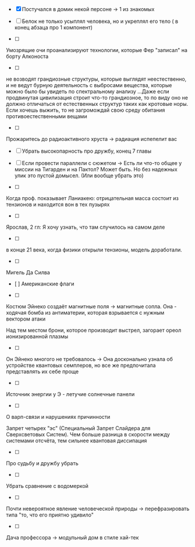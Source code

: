 - [x] Постучался в домик некой персоне -> 1 из знакомых

- [ ]  Белок не только усыплял человека, но и укреплял его тело ( в конец абзаца про 1 компонент)

- [ ] 
Умозрящие очи проанализируют технологии, которые Фер "записал" на борту Алконоста

- [ ] 
не возводят грандиозные структуры, которые выглядят неестественно, и не ведут бурную деятельность с выбросами вещества, которые можно было бы увидеть по спектральному анализу
...Даже если продвинутая цивилизация строит что-то грандиозное, то по виду оно не должно отличаться от естественных структур таких как кротовые норы. Если хочешь выжить, то не загромождай свою среду обитания противоестественными вещами

- [ ] 
Прожаритесь до радиоактивного хруста -> радиация испепелит вас

- [ ] Убрать высокопарность про дружбу, конец 7 главы


- [ ] Если провести параллели с сюжетом -> Есть ли что-то общее у миссии на Тигарден и на Пактол? Может  быть. Но без надежных улик это пустой домысел. (Или вообще убрать это)


- [ ] 
Когда проф. показывает Ланиакею: отрицательная масса состоит из тензионов и находится вон в тех пузырях

- [ ] 
Ярослав, 2 гл: Я хочу узнать, что там случилось на самом деле

- [ ] 
 в конце 21 века, когда физики открыли тензионы, модель доработали.

- [ ] 
Мигель Да Силва
- [ ] 
Американские флаги

- [ ] 
Костюм Эйнеко создаёт магнитные поля -> магнитные сопла. Она - ходячая бомба из антиматерии, которая взрывается с нужным вектором атаки

Над тем местом брони, которое производит выстрел, загорает ореол ионизированной плазмы

- [ ] 
Он Эйнеко многого не требовалось -> Она досконально узнала об устройстве квантовых семплеров, но все же предпочитала представлять их себе проще

- [ ] 
Источник энергии у Э - летучие солнечные панели

- [ ] 
О варп-связи и нарушениях причинности

Запрет четырех "эс" (Специальный Запрет Слайдера для Сверхсветовых Систем). Чем больше разница в скорости между системами отсчёта, тем сильнее квантовая диссипация

- [ ] 
Про судьбу и дружбу убрать

- [ ] 
Убрать сравнение с водомеркой

- [ ] 
Почти невероятное явление человеческой природы -> перефразировать типа "то, что его приятно удивило"

- [ ] 
Дача профессора -> модульный дом в стиле хай-тек